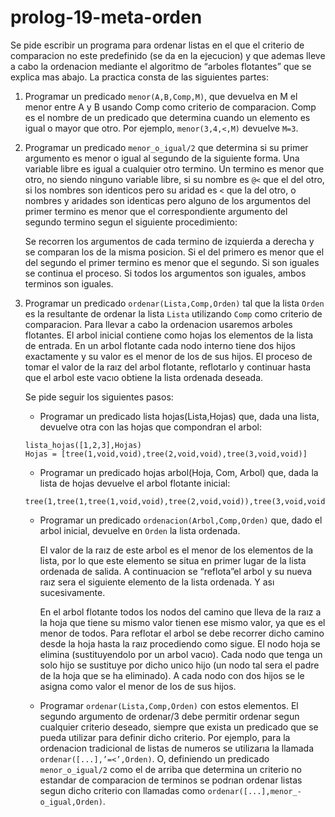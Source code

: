 # prolog-19-meta-orden

Se pide escribir un programa para ordenar listas en el que el criterio de comparacion no este predefinido 
(se da en la ejecucion) y que ademas lleve a cabo la ordenacion mediante el algoritmo de “arboles flotantes”
que se explica mas abajo. La practica consta de las siguientes partes:

1. Programar un predicado ```menor(A,B,Comp,M)```, que devuelva en M el menor entre A y B usando Comp
como criterio de comparacion. Comp es el nombre de un predicado que determina cuando un elemento
es igual o mayor que otro. Por ejemplo, ```menor(3,4,<,M)``` devuelve ```M=3```.

2. Programar un predicado ```menor_o_igual/2``` que determina si su primer argumento es menor o igual al segundo de la siguiente forma. Una variable libre es igual a cualquier otro termino. Un termino es menor que otro, no siendo ninguno variable libre, si su nombre es ```@<``` que el del otro, si los nombres son identicos pero su aridad es ```<``` que la del otro, o nombres y aridades son identicas pero alguno de los argumentos del primer termino es menor que el correspondiente argumento del segundo termino segun el siguiente procedimiento:

    Se recorren los argumentos de cada termino de izquierda a derecha y se comparan los de la misma posicion. Si el del primero es menor que el del segundo el primer termino es menor que el segundo. Si son iguales se continua el proceso. Si todos los argumentos son iguales, ambos terminos son iguales.

3. Programar un predicado ```ordenar(Lista,Comp,Orden)``` tal que la lista ```Orden``` es la resultante de ordenar la lista ```Lista``` utilizando ```Comp``` como criterio de comparacion. Para llevar a cabo la ordenacion usaremos arboles flotantes. El arbol inicial contiene como hojas los elementos de la lista de entrada. En un arbol flotante cada nodo interno tiene dos hijos exactamente y su valor es el menor de los de sus hijos. El proceso de tomar el valor de la raız del arbol flotante, reflotarlo y continuar hasta que el arbol este vacıo obtiene la lista ordenada deseada.

    Se pide seguir los siguientes pasos:
    - Programar un predicado lista hojas(Lista,Hojas) que, dada una lista, devuelve otra con las hojas que compondran el arbol: 
    
    ```
    lista_hojas([1,2,3],Hojas) 
    Hojas = [tree(1,void,void),tree(2,void,void),tree(3,void,void)]
    ```

    - Programar un predicado hojas arbol(Hoja, Com, Arbol) que, dada la lista de hojas devuelve el arbol flotante inicial:

    ```
    tree(1,tree(1,tree(1,void,void),tree(2,void,void)),tree(3,void,void))
    ```

    - Programar un predicado ```ordenacion(Arbol,Comp,Orden)``` que, dado el arbol inicial, devuelve
en ```Orden``` la lista ordenada.

        El valor de la raız de este arbol es el menor de los elementos de la lista, por lo que este elemento se situa en primer lugar de la lista ordenada de salida. A continuacion se “reflota”el arbol y su nueva raız sera el siguiente elemento de la lista ordenada. Y ası sucesivamente.

        En el arbol flotante todos los nodos del camino que lleva de la raız a la hoja que tiene su mismo valor tienen ese mismo valor, ya que es el menor de todos. Para reflotar el arbol se debe recorrer dicho camino desde la hoja hasta la raız procediendo como sigue. El nodo hoja se elimina (sustituyendolo por un arbol vacıo). Cada nodo que tenga un solo hijo se sustituye por dicho unico hijo (un nodo tal sera el padre de la hoja que se ha eliminado). A cada nodo con dos hijos se le asigna como valor el menor de los de sus hijos.

    - Programar ```ordenar(Lista,Comp,Orden)``` con estos elementos. El segundo argumento de ordenar/3 debe permitir ordenar segun cualquier criterio deseado, siempre que exista un predicado que se pueda utilizar para definir dicho criterio. Por ejemplo, para la ordenacion tradicional de listas de numeros se utilizarıa la llamada ```ordenar([...],’=<’,Orden)```. O, definiendo un predicado ```menor_o_igual/2``` como el de arriba que determina un criterio no estandar de comparacion de terminos se podrıan ordenar listas segun dicho criterio con llamadas como ```ordenar([...],menor_- o_igual,Orden)```.